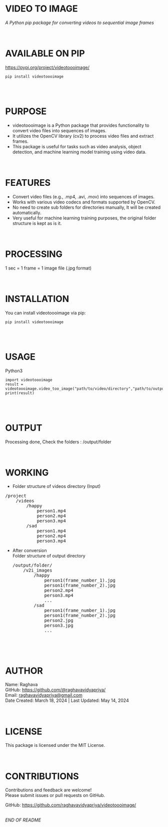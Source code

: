 # VIDEO TO IMAGE

_A Python pip package for converting videos to sequential image frames_
<br><br><br>

# AVAILABLE ON PIP

https://pypi.org/project/videotoooimage/ <br>

```
pip install videotoooimage
```

<br><br>

# PURPOSE

- videotoooimage is a Python package that provides functionality to convert video files into sequences of images. <br>
- It utilizes the OpenCV library (cv2) to process video files and extract frames. <br>
- This package is useful for tasks such as video analysis, object detection, and machine learning model training using video data.
  <br><br><br>

# FEATURES

- Convert video files (e.g., .mp4, .avi, .mov) into sequences of images.<br>
- Works with various video codecs and formats supported by OpenCV.<br>
- No need to create sub folders for directories manually, It will be created automatically. <br>
- Very useful for machine learning training purposes, the original folder structure is kept as is it.
  <br><br><br>

# PROCESSING

1 sec = 1 frame = 1 image file (.jpg format)
<br><br><br>

# INSTALLATION

You can install videotoooimage via pip:

```
pip install videotoooimage
```

<br><br>

# USAGE

Python3

```
import videotoooimage
result = videotoooimage.video_too_image("path/to/video/directory","path/to/output/directory")
print(result)
```

<br><br>

# OUTPUT

Processing done, Check the folders : /output/folder
<br><br><br>

# WORKING

- Folder structure of videos directory (Input) <br>
<pre>
/project
    /videos
        /happy
            person1.mp4
            person2.mp4
            person3.mp4
        /sad
            person1.mp4
            person2.mp4
            person3.mp4
</pre>

- After conversion <br>
  Folder structure of output directory <br>
  <pre>
  /output/folder/
      /v2i_images
          /happy
              person1(frame_number_1).jpg
              person1(frame_number_2).jpg
              person2.mp4
              person3.mp4
              ...
          /sad
              person1(frame_number_1).jpg
              person1(frame_number_2).jpg
              person2.jpg
              person3.jpg
              ... <br>
  </pre>
  <br><br>

# AUTHOR

Name: Raghava <br>
GitHub: https://github.com/@raghavavidyapriya/ <br>
Email: raghavavidyapriya@gmail.com<br>
Date Created: March 18, 2024 | Last Updated: May 14, 2024
<br><br><br>

# LICENSE

This package is licensed under the MIT License.
<br><br><br>

# CONTRIBUTIONS

Contributions and feedback are welcome! <br>
Please submit issues or pull requests on GitHub. <br>

GitHub: https://github.com/raghavavidyapriya/videotoooimage/
<br><br>

_END OF README_
